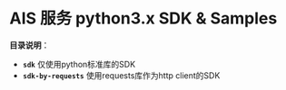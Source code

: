 # AIS 服务 python3.x SDK & Samples

**目录说明**：
+ **`sdk`** 仅使用python标准库的SDK
+ **`sdk-by-requests`** 使用requests库作为http client的SDK



